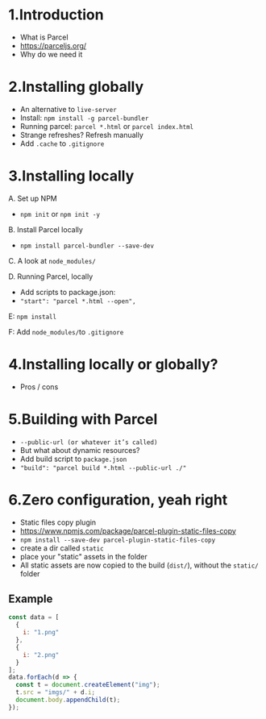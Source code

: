 # 1.Introduction

- What is Parcel
- https://parceljs.org/
- Why do we need it

# 2.Installing globally

- An alternative to `live-server`
- Install: `npm install -g parcel-bundler`
- Running parcel: `parcel *.html` or `parcel index.html`
- Strange refreshes? Refresh manually
- Add `.cache` to `.gitignore`

# 3.Installing locally

A. Set up NPM

- `npm init` or `npm init -y`

B. Install Parcel locally

- `npm install parcel-bundler --save-dev`

C. A look at `node_modules/`

D. Running Parcel, locally

- Add scripts to package.json:
- `"start": "parcel *.html --open",`

E: `npm install`

F: Add `node_modules/`to `.gitignore`

# 4.Installing locally or globally?

- Pros / cons

# 5.Building with Parcel

- `--public-url (or whatever it’s called)`
- But what about dynamic resources?
- Add build script to `package.json`
- `"build": "parcel build *.html --public-url ./"`

# 6.Zero configuration, yeah right

- Static files copy plugin
- https://www.npmjs.com/package/parcel-plugin-static-files-copy
- `npm install --save-dev parcel-plugin-static-files-copy`
- create a dir called `static`
- place your "static" assets in the folder
- All static assets are now copied to the build (`dist/`), without the `static/` folder

## Example

```js
const data = [
  {
    i: "1.png"
  },
  {
    i: "2.png"
  }
];
data.forEach(d => {
  const t = document.createElement("img");
  t.src = "imgs/" + d.i;
  document.body.appendChild(t);
});
```
